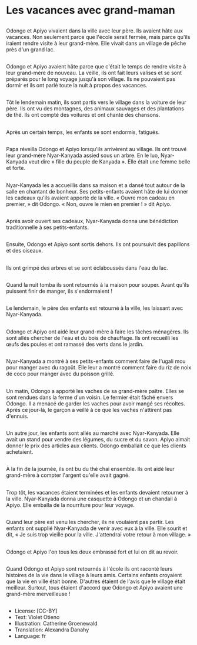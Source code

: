 # Les vacances avec grand-maman

##
Odongo et Apiyo vivaient dans la ville avec leur père. Ils avaient hâte aux vacances. Non seulement parce que l'école serait fermée, mais parce qu'ils iraient rendre visite à leur grand-mère. Elle vivait dans un village de pêche près d'un grand lac.

##
Odongo et Apiyo avaient hâte parce que c'était le temps de rendre visite à leur grand-mère de nouveau. La veille, ils ont fait leurs valises et se sont préparés pour le long voyage jusqu'à son village. Ils ne pouvaient pas dormir et ils ont parlé toute la nuit à propos des vacances.

##
Tôt le lendemain matin, ils sont partis vers le village dans la voiture de leur père. Ils ont vu des montagnes, des animaux sauvages et des plantations de thé. Ils ont compté des voitures et ont chanté des chansons.

##
Après un certain temps, les enfants se sont endormis, fatigués.

##
Papa réveilla Odongo et Apiyo lorsqu'ils arrivèrent au village. Ils ont trouvé leur grand-mère Nyar-Kanyada assied sous un arbre. En le luo, Nyar-Kanyada veut dire « fille du peuple de Kanyada ». Elle était une femme belle et forte.

##
Nyar-Kanyada les a accueillis dans sa maison et a dansé tout autour de la salle en chantant de bonheur. Ses petits-enfants avaient hâte de lui donner les cadeaux qu'ils avaient apporté de la ville. « Ouvre mon cadeau en premier, » dit Odongo. « Non, ouvre le mien en premier ! » dit Apiyo.

##
Après avoir ouvert ses cadeaux, Nyar-Kanyada donna une bénédiction traditionnelle à ses petits-enfants.

##
Ensuite, Odongo et Apiyo sont sortis dehors. Ils ont poursuivit des papillons et des oiseaux.

##
Ils ont grimpé des arbres et se sont éclaboussés dans l'eau du lac.

##
Quand la nuit tomba ils sont retournés à la maison pour souper. Avant qu'ils puissent finir de manger, ils s'endormaient !

##
Le lendemain, le père des enfants est retourné à la ville, les laissant avec Nyar-Kanyada.

##
Odongo et Apiyo ont aidé leur grand-mère à faire les tâches ménagères. Ils sont allés chercher de l'eau et du bois de chauffage. Ils ont recueilli les œufs des poules et ont ramassé des verts dans le jardin.

##
Nyar-Kanyada a montré à ses petits-enfants comment faire de l'ugali mou pour manger avec du ragoût. Elle leur a montré comment faire du riz de noix de coco pour manger avec du poisson grillé.

##
Un matin, Odongo a apporté les vaches de sa grand-mère paître. Elles se sont rendues dans la ferme d'un voisin. Le fermier était fâché envers Odongo. Il a menacé de garder les vaches pour avoir mangé ses récoltes. Après ce jour-là, le garçon a veillé à ce que les vaches n'attirent pas d'ennuis.

##
Un autre jour, les enfants sont allés au marché avec Nyar-Kanyada. Elle avait un stand pour vendre des légumes, du sucre et du savon. Apiyo aimait donner le prix des articles aux clients. Odongo emballait ce que les clients achetaient.

##
À la fin de la journée, ils ont bu du thé chai ensemble. Ils ont aidé leur grand-mère à compter l'argent qu'elle avait gagné.

##
Trop tôt, les vacances étaient terminées et les enfants devaient retourner à la ville. Nyar-Kanyada donna une casquette à Odongo et un chandail à Apiyo. Elle emballa de la nourriture pour leur voyage.

##
Quand leur père est venu les chercher, ils ne voulaient pas partir. Les enfants ont supplié Nyar-Kanyada de venir avec eux à la ville. Elle sourit et dit, « Je suis trop vieille pour la ville. J'attendrai votre retour à mon village. »

##
Odongo et Apiyo l'on tous les deux embrassé fort et lui on dit au revoir.

##
Quand Odongo et Apiyo sont retournés à l'école ils ont raconté leurs histoires de la vie dans le village à leurs amis. Certains enfants croyaient que la vie en ville était bonne. D'autres étaient de l'avis que le village était meilleur. Surtout, tous étaient d'accord que Odongo et Apiyo avaient une grand-mère merveilleuse !

##
* License: [CC-BY]
* Text: Violet Otieno
* Illustration: Catherine Groenewald
* Translation: Alexandra Danahy
* Language: fr
